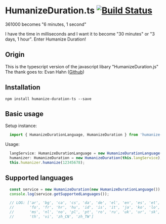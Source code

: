 # HumanizeDuration.ts [![Build Status](https://travis-ci.org/Nightapes/HumanizeDuration.ts.svg?branch=master)](https://travis-ci.org/Nightapes/HumanizeDuration.ts)
361000 becomes "6 minutes, 1 second"

I have the time in milliseconds and I want it to become "30 minutes" or "3 days, 1 hour". Enter Humanize Duration!

## Origin

This is the typescript version of the javascript libary "HumanizeDuration.js"
The thank goes to: Evan Hahn  ([Github](https://github.com/EvanHahn/HumanizeDuration.js))


## Installation

```
npm install humanize-duration-ts --save
```

## Basic usage

Setup instance:

```js
  import { HumanizeDurationLanguage, HumanizeDuration } from 'humanize-duration-ts';
```

Usage: 

```js
  langService: HumanizeDurationLanguage = new HumanizeDurationLanguage();
  humanizer: HumanizeDuration = new HumanizeDuration(this.langService);
  this.humanizer.humanize(12345678);
```


## Supported languages

```js
  const service = new HumanizeDuration(new HumanizeDurationLanguage());
  console.log(service.getSupportedLanguages());

  // LOG: ['ar', 'bg', 'ca', 'cs', 'da', 'de', 'el', 'en', 'es', 'et', 'fa', 'fi',
  //       'fo', 'fr', 'hr', 'hu', 'id', 'is', 'it', 'ja', 'ko', 'lo', 'lt', 'lv', 
  //       'ms', 'nl', 'no', 'pl', 'pt', 'ro', 'ru', 'uk', 'ur', 'sk', 'sv', 'tr', 
  //       'th', 'vi', 'zh_CN', 'zh_TW']
```
